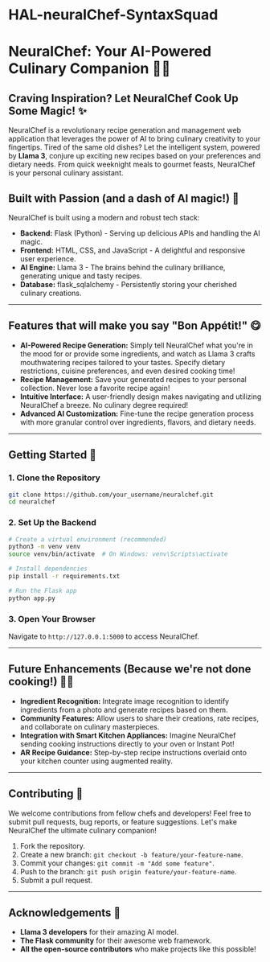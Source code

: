# HAL-neuralChef-SyntaxSquad
# NeuralChef: Your AI-Powered Culinary Companion 🧑‍🍳

## Craving Inspiration? Let NeuralChef Cook Up Some Magic! ✨

NeuralChef is a revolutionary recipe generation and management web application that leverages the power of AI to bring culinary creativity to your fingertips. Tired of the same old dishes? Let the intelligent system, powered by **Llama 3**, conjure up exciting new recipes based on your preferences and dietary needs. From quick weeknight meals to gourmet feasts, NeuralChef is your personal culinary assistant.



## Built with Passion (and a dash of AI magic!) 💖

NeuralChef is built using a modern and robust tech stack:

- **Backend:** Flask (Python) - Serving up delicious APIs and handling the AI magic.
- **Frontend:** HTML, CSS, and JavaScript - A delightful and responsive user experience.
- **AI Engine:** Llama 3 - The brains behind the culinary brilliance, generating unique and tasty recipes.
- **Database:** flask_sqlalchemy - Persistently storing your cherished culinary creations.

---

## Features that will make you say "Bon Appétit!" 😋

- **AI-Powered Recipe Generation:** Simply tell NeuralChef what you're in the mood for or provide some ingredients, and watch as Llama 3 crafts mouthwatering recipes tailored to your tastes. Specify dietary restrictions, cuisine preferences, and even desired cooking time!
- **Recipe Management:** Save your generated recipes to your personal collection. Never lose a favorite recipe again!
- **Intuitive Interface:** A user-friendly design makes navigating and utilizing NeuralChef a breeze. No culinary degree required!
- **Advanced AI Customization:** Fine-tune the recipe generation process with more granular control over ingredients, flavors, and dietary needs.

---

## Getting Started 🚀

### 1. Clone the Repository
```bash
git clone https://github.com/your_username/neuralchef.git
cd neuralchef
```

### 2. Set Up the Backend
```bash
# Create a virtual environment (recommended)
python3 -m venv venv
source venv/bin/activate  # On Windows: venv\Scripts\activate

# Install dependencies
pip install -r requirements.txt

# Run the Flask app
python app.py
```

### 3. Open Your Browser
Navigate to `http://127.0.0.1:5000` to access NeuralChef.

---

## Future Enhancements (Because we're not done cooking!) 🧑‍🍳

- **Ingredient Recognition:** Integrate image recognition to identify ingredients from a photo and generate recipes based on them.
- **Community Features:** Allow users to share their creations, rate recipes, and collaborate on culinary masterpieces.
- **Integration with Smart Kitchen Appliances:** Imagine NeuralChef sending cooking instructions directly to your oven or Instant Pot!
- **AR Recipe Guidance:** Step-by-step recipe instructions overlaid onto your kitchen counter using augmented reality.

---

## Contributing 🤝

We welcome contributions from fellow chefs and developers! Feel free to submit pull requests, bug reports, or feature suggestions. Let's make NeuralChef the ultimate culinary companion!

1. Fork the repository.
2. Create a new branch: `git checkout -b feature/your-feature-name`.
3. Commit your changes: `git commit -m "Add some feature"`.
4. Push to the branch: `git push origin feature/your-feature-name`.
5. Submit a pull request.

---

## Acknowledgements 🙏

- **Llama 3 developers** for their amazing AI model.
- **The Flask community** for their awesome web framework.
- **All the open-source contributors** who make projects like this possible!



